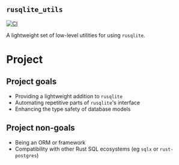 `rusqlite_utils`
--------------

[![CI](https://github.com/MaxBondABE/rusqlite_utils/actions/workflows/ci.yml/badge.svg)](https://github.com/MaxBondABE/rusqlite_utils/actions/workflows/ci.yml)

A lightweight set of low-level utilities for using `rusqlite`.

# Project

## Project goals
- Providing a lightweight addition to `rusqlite`
- Automating repetitive parts of `rusqlite`'s interface
- Enhancing the type safety of database models

## Project non-goals
- Being an ORM or framework
- Compatibility with other Rust SQL ecosystems (eg `sqlx` or `rust-postgres`)
